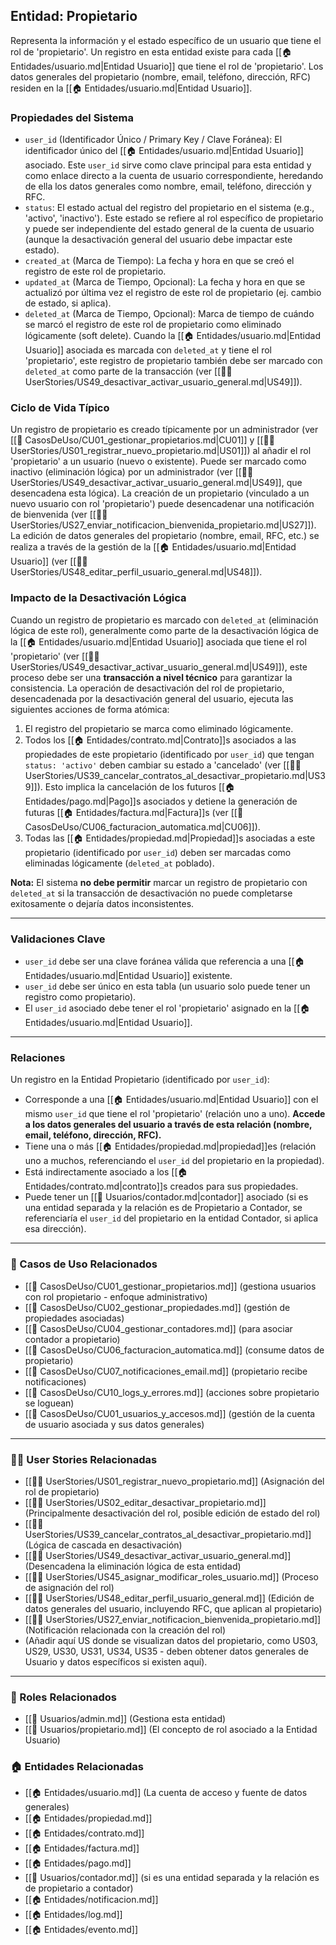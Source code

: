 ## Entidad: Propietario

Representa la información y el estado específico de un usuario que tiene el rol de 'propietario'. Un registro en esta entidad existe para cada [[🏠 Entidades/usuario.md|Entidad Usuario]] que tiene el rol de 'propietario'. Los datos generales del propietario (nombre, email, teléfono, dirección, RFC) residen en la [[🏠 Entidades/usuario.md|Entidad Usuario]].

### Propiedades del Sistema

- `user_id` (Identificador Único / Primary Key / Clave Foránea): El identificador único del [[🏠 Entidades/usuario.md|Entidad Usuario]] asociado. Este `user_id` sirve como clave principal para esta entidad y como enlace directo a la cuenta de usuario correspondiente, heredando de ella los datos generales como nombre, email, teléfono, dirección y RFC.
- `status`: El estado actual del registro del propietario en el sistema (e.g., 'activo', 'inactivo'). Este estado se refiere al rol específico de propietario y puede ser independiente del estado general de la cuenta de usuario (aunque la desactivación general del usuario debe impactar este estado).
- `created_at` (Marca de Tiempo): La fecha y hora en que se creó el registro de este rol de propietario.
- `updated_at` (Marca de Tiempo, Opcional): La fecha y hora en que se actualizó por última vez el registro de este rol de propietario (ej. cambio de estado, si aplica).
- `deleted_at` (Marca de Tiempo, Opcional): Marca de tiempo de cuándo se marcó el registro de este rol de propietario como eliminado lógicamente (soft delete). Cuando la [[🏠 Entidades/usuario.md|Entidad Usuario]] asociada es marcada con `deleted_at` y tiene el rol 'propietario', este registro de propietario también debe ser marcado con `deleted_at` como parte de la transacción (ver [[🧑‍💻 UserStories/US49_desactivar_activar_usuario_general.md|US49]]).

### Ciclo de Vida Típico

Un registro de propietario es creado típicamente por un administrador (ver [[📄 CasosDeUso/CU01_gestionar_propietarios.md|CU01]] y [[🧑‍💻 UserStories/US01_registrar_nuevo_propietario.md|US01]]) al añadir el rol 'propietario' a un usuario (nuevo o existente). Puede ser marcado como inactivo (eliminación lógica) por un administrador (ver [[🧑‍💻 UserStories/US49_desactivar_activar_usuario_general.md|US49]], que desencadena esta lógica). La creación de un propietario (vinculado a un nuevo usuario con rol 'propietario') puede desencadenar una notificación de bienvenida (ver [[🧑‍💻 UserStories/US27_enviar_notificacion_bienvenida_propietario.md|US27]]). La edición de datos generales del propietario (nombre, email, RFC, etc.) se realiza a través de la gestión de la [[🏠 Entidades/usuario.md|Entidad Usuario]] (ver [[🧑‍💻 UserStories/US48_editar_perfil_usuario_general.md|US48]]).

### Impacto de la Desactivación Lógica

Cuando un registro de propietario es marcado con `deleted_at` (eliminación lógica de este rol), generalmente como parte de la desactivación lógica de la [[🏠 Entidades/usuario.md|Entidad Usuario]] asociada que tiene el rol 'propietario' (ver [[🧑‍💻 UserStories/US49_desactivar_activar_usuario_general.md|US49]]), este proceso debe ser una **transacción a nivel técnico** para garantizar la consistencia. La operación de desactivación del rol de propietario, desencadenada por la desactivación general del usuario, ejecuta las siguientes acciones de forma atómica:

1.  El registro del propietario se marca como eliminado lógicamente.
2.  Todos los [[🏠 Entidades/contrato.md|Contrato]]s asociados a las propiedades de este propietario (identificado por `user_id`) que tengan `status: 'activo'` deben cambiar su estado a 'cancelado' (ver [[🧑‍💻 UserStories/US39_cancelar_contratos_al_desactivar_propietario.md|US39]]). Esto implica la cancelación de los futuros [[🏠 Entidades/pago.md|Pago]]s asociados y detiene la generación de futuras [[🏠 Entidades/factura.md|Factura]]s (ver [[📄 CasosDeUso/CU06_facturacion_automatica.md|CU06]]).
3.  Todas las [[🏠 Entidades/propiedad.md|Propiedad]]s asociadas a este propietario (identificado por `user_id`) deben ser marcadas como eliminadas lógicamente (`deleted_at` poblado).

**Nota:** El sistema **no debe permitir** marcar un registro de propietario con `deleted_at` si la transacción de desactivación no puede completarse exitosamente o dejaría datos inconsistentes.

---

### Validaciones Clave

- `user_id` debe ser una clave foránea válida que referencia a una [[🏠 Entidades/usuario.md|Entidad Usuario]] existente.
- `user_id` debe ser único en esta tabla (un usuario solo puede tener un registro como propietario).
- El `user_id` asociado debe tener el rol 'propietario' asignado en la [[🏠 Entidades/usuario.md|Entidad Usuario]].

---

### Relaciones

Un registro en la Entidad Propietario (identificado por `user_id`):

- Corresponde a una [[🏠 Entidades/usuario.md|Entidad Usuario]] con el mismo `user_id` que tiene el rol 'propietario' (relación uno a uno). **Accede a los datos generales del usuario a través de esta relación (nombre, email, teléfono, dirección, RFC).**
- Tiene una o más [[🏠 Entidades/propiedad.md|propiedad]]es (relación uno a muchos, referenciando el `user_id` del propietario en la propiedad).
- Está indirectamente asociado a los [[🏠 Entidades/contrato.md|contrato]]s creados para sus propiedades.
- Puede tener un [[👥 Usuarios/contador.md|contador]] asociado (si es una entidad separada y la relación es de Propietario a Contador, se referenciaría el `user_id` del propietario en la entidad Contador, si aplica esa dirección).

---

### 🔁 Casos de Uso Relacionados

- [[📄 CasosDeUso/CU01_gestionar_propietarios.md]] (gestiona usuarios con rol propietario - enfoque administrativo)
- [[📄 CasosDeUso/CU02_gestionar_propiedades.md]] (gestión de propiedades asociadas)
- [[📄 CasosDeUso/CU04_gestionar_contadores.md]] (para asociar contador a propietario)
- [[📄 CasosDeUso/CU06_facturacion_automatica.md]] (consume datos de propietario)
- [[📄 CasosDeUso/CU07_notificaciones_email.md]] (propietario recibe notificaciones)
- [[📄 CasosDeUso/CU10_logs_y_errores.md]] (acciones sobre propietario se loguean)
- [[📄 CasosDeUso/CU01_usuarios_y_accesos.md]] (gestión de la cuenta de usuario asociada y sus datos generales)

---

### 🧑‍💻 User Stories Relacionadas

- [[🧑‍💻 UserStories/US01_registrar_nuevo_propietario.md]] (Asignación del rol de propietario)
- [[🧑‍💻 UserStories/US02_editar_desactivar_propietario.md]] (Principalmente desactivación del rol, posible edición de estado del rol)
- [[🧑‍💻 UserStories/US39_cancelar_contratos_al_desactivar_propietario.md]] (Lógica de cascada en desactivación)
- [[🧑‍💻 UserStories/US49_desactivar_activar_usuario_general.md]] (Desencadena la eliminación lógica de esta entidad)
- [[🧑‍💻 UserStories/US45_asignar_modificar_roles_usuario.md]] (Proceso de asignación del rol)
- [[🧑‍💻 UserStories/US48_editar_perfil_usuario_general.md]] (Edición de datos generales del usuario, incluyendo RFC, que aplican al propietario)
- [[🧑‍💻 UserStories/US27_enviar_notificacion_bienvenida_propietario.md]] (Notificación relacionada con la creación del rol)
- (Añadir aquí US donde se visualizan datos del propietario, como US03, US29, US30, US31, US34, US35 - deben obtener datos generales de Usuario y datos específicos si existen aquí).

---

### 👥 Roles Relacionados

- [[👥 Usuarios/admin.md]] (Gestiona esta entidad)
- [[👥 Usuarios/propietario.md]] (El concepto de rol asociado a la Entidad Usuario)

### 🏠 Entidades Relacionadas

- [[🏠 Entidades/usuario.md]] (La cuenta de acceso y fuente de datos generales)
- [[🏠 Entidades/propiedad.md]]
- [[🏠 Entidades/contrato.md]]
- [[🏠 Entidades/factura.md]]
- [[🏠 Entidades/pago.md]]
- [[👥 Usuarios/contador.md]] (si es una entidad separada y la relación es de propietario a contador)
- [[🏠 Entidades/notificacion.md]]
- [[🏠 Entidades/log.md]]
- [[🏠 Entidades/evento.md]]
